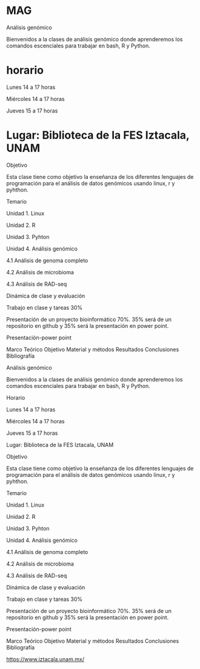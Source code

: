 # MAG
Análisis genómico

Bienvenidos a la clases de análisis genómico donde aprenderemos los comandos escenciales para trabajar en bash, R y Python.

# horario


Lunes 14 a 17 horas

Miércoles 14 a 17 horas

Jueves 15 a 17 horas

# Lugar: Biblioteca de la FES Iztacala, UNAM

Objetivo

Esta clase tiene como objetivo la enseñanza de los diferentes lenguajes de programación para el análisis de datos genómicos usando linux, r y pyhthon.

Temario

Unidad 1. Linux

Unidad 2. R

Unidad 3. Pyhton

Unidad 4. Análisis genómico

4.1 Análisis de genoma completo

4.2 Análisis de microbioma

4.3 Análisis de RAD-seq

Dinámica de clase y evaluación

Trabajo en clase y tareas 30%

Presentación de un proyecto bioinformático 70%. 35% será de un repositorio en github y 35% será la presentación en power point.

Presentación-power point

Marco Teórico
Objetivo
Material y métodos
Resultados
Conclusiones
Bibliografía

Análisis genómico

Bienvenidos a la clases de análisis genómico donde aprenderemos los comandos escenciales para trabajar en bash, R y Python.

Horario

Lunes 14 a 17 horas

Miércoles 14 a 17 horas

Jueves 15 a 17 horas

Lugar: Biblioteca de la FES Iztacala, UNAM

Objetivo

Esta clase tiene como objetivo la enseñanza de los diferentes lenguajes de programación para el análisis de datos genómicos usando linux, r y pyhthon.

Temario

Unidad 1. Linux

Unidad 2. R

Unidad 3. Pyhton

Unidad 4. Análisis genómico

4.1 Análisis de genoma completo

4.2 Análisis de microbioma

4.3 Análisis de RAD-seq

Dinámica de clase y evaluación

Trabajo en clase y tareas 30%

Presentación de un proyecto bioinformático 70%. 35% será de un repositorio en github y 35% será la presentación en power point.

Presentación-power point

Marco Teórico
Objetivo
Material y métodos
Resultados
Conclusiones
Bibliografía

https://www.iztacala.unam.mx/
